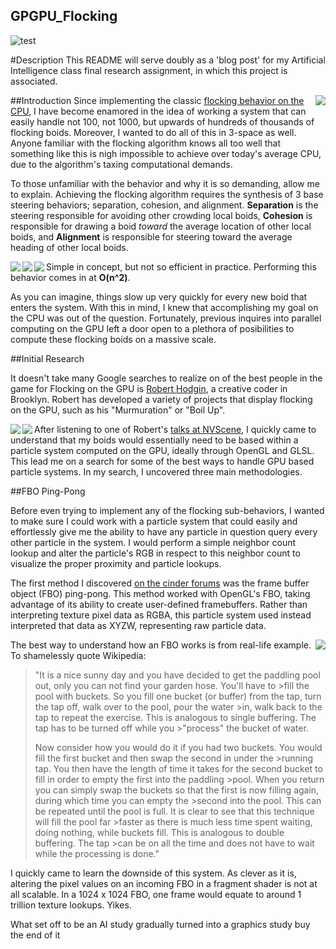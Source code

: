 ## GPGPU_Flocking
![test](https://i.gyazo.com/32b8b3bfb0cb93186a7352105e4110e3.gif)

#Description
This README will serve doubly as a 'blog post' for my Artificial Intelligence class final research assignment, in which this project is associated.

##Introduction
<img align="right" src = "http://i.imgur.com/yErDZxJ.png">
Since implementing the classic [flocking behavior on the CPU](https://github.com/parsaiej/AISteeringBehaviors#flocking), I have become enamored in the idea of working a system that can easily handle not 100, not 1000, but upwards of hundreds of thousands of flocking boids. Moreover, I wanted to do all of this in 3-space as well. Anyone familiar with the flocking algorithm knows all too well that something like this is nigh impossible to achieve over today's average CPU, due to the algorithm's taxing computational demands.

To those unfamiliar with the behavior and why it is so demanding, allow me to explain. Achieving the flocking algorithm requires the synthesis of 3 base steering behaviors; separation, cohesion, and alignment. **Separation** is the steering responsible for avoiding other crowding local boids, **Cohesion** is responsible for drawing a boid *toward* the average location of other local boids, and **Alignment** is responsible for steering toward the average heading of other local boids.

<img align="left" src = "http://www.red3d.com/cwr/boids/images/separation.gif">
<img align="left" src = "http://www.red3d.com/cwr/boids/images/cohesion.gif">
<img align="left" src = "http://www.red3d.com/cwr/boids/images/alignment.gif">

Simple in concept, but not so efficient in practice. Performing this behavior comes in at **O(n^2)**. 

As you can imagine, things slow up very quickly for every new boid that enters the system. With this in mind, I knew that accomplishing my goal on the CPU was out of the question. Fortunately, previous inquires into parallel computing on the GPU left a door open to a plethora of posibilities to compute these flocking boids on a massive scale.

##Initial Research

It doesn't take many Google searches to realize on of the best people in the game for Flocking on the GPU is [Robert Hodgin](http://roberthodgin.com/), a creative coder in Brooklyn. Robert has developed a variety of projects that display flocking on the GPU, such as his "Murmuration" or "Boil Up".

<img align="left" src = "http://i.imgur.com/diTI9rE.jpg">
<img align="left" src = "http://i.imgur.com/3v2dbJL.jpg">


After listening to one of Robert's [talks at NVScene](http://www.ustream.tv/recorded/45396322#to00:24:54), I quickly came to understand that my boids would essentially need to be based within a particle system computed on the GPU, ideally through OpenGL and GLSL. This lead me on a search for some of the best ways to handle GPU based particle systems. In my search, I uncovered three main methodologies.

##FBO Ping-Pong

Before even trying to implement any of the flocking sub-behaviors, I wanted to make sure I could work with a particle system that could easily and effortlessly give me the ability to have any particle in question query every other particle in the system. I would perform a simple neighbor count lookup and alter the particle's RGB in respect to this neighbor count to visualize the proper proximity and particle lookups.

The first method I discovered [on the cinder forums](https://forum.libcinder.org/topic/on-my-way-towards-the-million) was the frame buffer object (FBO) ping-pong. This method worked with OpenGL's FBO, taking advantage of its ability to create user-defined framebuffers. Rather than interpreting texture pixel data as RGBA, this particle system used instead interpreted that data as XYZW, representing raw particle data. 

<img align="right" src = "http://i.imgur.com/AxfrnrW.jpg">

The best way to understand how an FBO works is from real-life example. To shamelessly quote Wikipedia: 

>"It is a nice sunny day and you have decided to get the paddling pool out, only you can not find your garden hose. You'll have to >fill the pool with buckets. So you fill one bucket (or buffer) from the tap, turn the tap off, walk over to the pool, pour the water >in, walk back to the tap to repeat the exercise. This is analogous to single buffering. The tap has to be turned off while you >"process" the bucket of water.
>
>Now consider how you would do it if you had two buckets. You would fill the first bucket and then swap the second in under the >running tap. You then have the length of time it takes for the second bucket to fill in order to empty the first into the paddling >pool. When you return you can simply swap the buckets so that the first is now filling again, during which time you can empty the >second into the pool. This can be repeated until the pool is full. It is clear to see that this technique will fill the pool far >faster as there is much less time spent waiting, doing nothing, while buckets fill. This is analogous to double buffering. The tap >can be on all the time and does not have to wait while the processing is done."

I quickly came to learn the downside of this system. As clever as it is, altering the pixel values on an incoming FBO in a fragment shader is not at all scalable. In a 1024 x 1024 FBO, one frame would equate to around 1 trillion texture lookups. Yikes. 






What set off to be an AI study gradually turned into a graphics study buy the end of it
